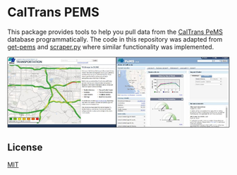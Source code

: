 # CalTrans PEMS
This package provides tools to help you pull data from the [CalTrans PeMS](http://pems.dot.ca.gov/) database 
programmatically. The code in this repository was adapted from [get-pems](https://github.com/brianhigh/get-pems) and 
[scraper.py](https://github.com/mas-dse-c6sander/DSE_Cohort2_Traffic_Capstone/tree/master/cohort1/traffic/src)
where similar functionality was implemented. 

![Example Plot](documents/README/caltrans-pems.jpg) 

## License
[MIT](LICENSE.txt)